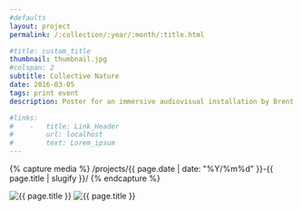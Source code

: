 ```yaml
---
#defaults
layout: project
permalink: /:collection/:year/:month/:title.html

#title: custom_title
thumbnail: thumbnail.jpg
#colspan: 2
subtitle: Collective Nature
date: 2016-03-05
tags: print event
description: Poster for an immersive audiovisual installation by Brent Javier. "Collective Nature" explores ideas related to collective memories connecting humans with nature, including our intrinsically strong relationship towards the inorganic matter (e.g. hard drives and digital storage) which has become our memory’s gatekeeper.

#links:
#    -   title: Link_Header
#        url: localhost
#        text: Lorem_ipsum
---
```


<!-- set project media path -->
{% capture media %}
    /projects/{{ page.date | date: "%Y/%m%d" }}-{{ page.title | slugify }}/
{% endcapture %}
<!-- end -->

<!-- media -->
<img class="span8" src="{{ site.data.global_assets.placeholder }}" data-original="{{media|strip}}collective-nature-poster.jpg" alt="{{ page.title }}">
<img class="span8" src="{{ site.data.global_assets.placeholder }}" data-original="{{media|strip}}collective-nature-detail.jpg" alt="{{ page.title }}">
